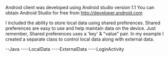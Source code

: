 Android client was developed using Android studio version 1.1
You can obtain Android Studio for free from http://developer.android.com

I included the ability to store local data using shared preferences. Shared preferences are easy to use and help maintain data on the device. Just remember, Shared preferences uses a 'key' & "value" pair. In my example I created a separate class to control local data along with external data.

--Java
----LocalData
----ExternalData
----LoginActivity
